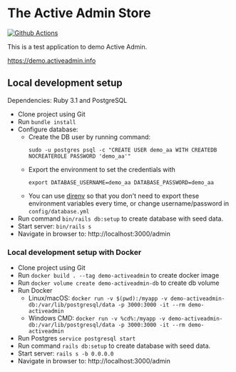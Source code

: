 # The Active Admin Store
[![Github Actions](https://github.com/activeadmin/demo.activeadmin.info/workflows/test/badge.svg)](https://github.com/activeadmin/demo.activeadmin.info/actions)

This is a test application to demo Active Admin.

https://demo.activeadmin.info


## Local development setup

Dependencies: Ruby 3.1 and PostgreSQL

* Clone project using Git
* Run `bundle install`
* Configure database:
  - Create the DB user by running command:
    ```
    sudo -u postgres psql -c "CREATE USER demo_aa WITH CREATEDB NOCREATEROLE PASSWORD 'demo_aa'"
    ```
  - Export the environment to set the credentials with
    ```
    export DATABASE_USERNAME=demo_aa DATABASE_PASSWORD=demo_aa
    ```
  - You can use [direnv](https://github.com/direnv/direnv) so that you don't need to export these environment variables every time, or change username/password in `config/database.yml`
* Run command `bin/rails db:setup` to create database with seed data.
* Start server: `bin/rails s`
* Navigate in browser to: http://localhost:3000/admin


### Local development setup with Docker

* Clone project using Git
* Run `docker build . --tag demo-activeadmin` to create docker image
* Run `docker volume create demo-activeadmin-db` to create db volume
* Run Docker
  - Linux/macOS:  `docker run -v $(pwd):/myapp -v demo-activeadmin-db:/var/lib/postgresql/data -p 3000:3000 -it --rm demo-activeadmin`
  - Windows CMD:  `docker run -v %cd%:/myapp -v demo-activeadmin-db:/var/lib/postgresql/data -p 3000:3000 -it --rm demo-activeadmin`
* Run Postgres `service postgresql start`
* Run command `rails db:setup` to create database with seed data.
* Start server: `rails s -b 0.0.0.0`
* Navigate in browser to: http://localhost:3000/admin
